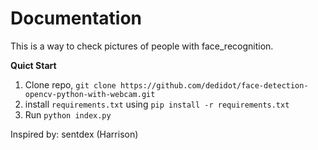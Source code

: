 # Documentation
This is a way to check pictures of people with face_recognition.

**Quict Start**
1. Clone repo, `git clone https://github.com/dedidot/face-detection-opencv-python-with-webcam.git`
2. install  `requirements.txt`  using  `pip install -r requirements.txt`
3. Run `python index.py`

Inspired by: sentdex (Harrison)

